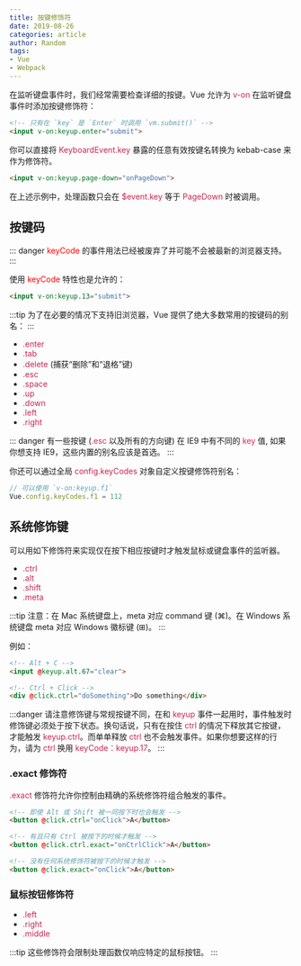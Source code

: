 ```yaml
---
title: 按键修饰符
date: 2019-08-26
categories: article
author: Random
tags:
- Vue
- Webpack
---
```


在监听键盘事件时，我们经常需要检查详细的按键。Vue 允许为 <font color="#c7254e">v-on</font> 在监听键盘事件时添加按键修饰符：

```html
<!-- 只有在 `key` 是 `Enter` 时调用 `vm.submit()` -->
<input v-on:keyup.enter="submit">
```

你可以直接将 <font color="#c7254e">KeyboardEvent.key</font> 暴露的任意有效按键名转换为 kebab-case 来作为修饰符。

```html
<input v-on:keyup.page-down="onPageDown">
```

在上述示例中，处理函数只会在 <font color="#c7254e">$event.key</font> 等于 <font color="#c7254e">PageDown</font> 时被调用。

## 按键码

::: danger
<font color="red">keyCode</font> 的事件用法已经被废弃了并可能不会被最新的浏览器支持。
:::

使用 <font color="red">keyCode</font>  特性也是允许的：

```html
<input v-on:keyup.13="submit">
```

:::tip
为了在必要的情况下支持旧浏览器，Vue 提供了绝大多数常用的按键码的别名：
:::
- <font color="#c7254e">.enter</font>
- <font color="#c7254e">.tab</font>
- <font color="#c7254e">.delete</font> (捕获“删除”和“退格”键)
- <font color="#c7254e">.esc</font>
- <font color="#c7254e">.space</font>
- <font color="#c7254e">.up</font>
- <font color="#c7254e">.down</font>
- <font color="#c7254e">.left</font>
- <font color="#c7254e">.right</font>

::: danger
有一些按键 (<font color="#e6254e">.esc</font> 以及所有的方向键) 在 IE9 中有不同的 <font color="#e6254e">key</font> 值, 如果你想支持 IE9，这些内置的别名应该是首选。
:::

你还可以通过全局 <font color="#c7254e">config.keyCodes</font> 对象自定义按键修饰符别名：

```js
// 可以使用 `v-on:keyup.f1`
Vue.config.keyCodes.f1 = 112
```

## 系统修饰键

可以用如下修饰符来实现仅在按下相应按键时才触发鼠标或键盘事件的监听器。

- <font color="#c7254e">.ctrl</font>
- <font color="#c7254e">.alt</font>
- <font color="#c7254e">.shift</font>
- <font color="#c7254e">.meta</font>

:::tip
注意：在 Mac 系统键盘上，meta 对应 command 键 (⌘)。在 Windows 系统键盘 meta 对应 Windows 徽标键 (⊞)。
:::

例如：

```html
<!-- Alt + C -->
<input @keyup.alt.67="clear">

<!-- Ctrl + Click -->
<div @click.ctrl="doSomething">Do something</div>
```

:::danger
请注意修饰键与常规按键不同，在和 <font color="#c7254e">keyup</font> 事件一起用时，事件触发时修饰键必须处于按下状态。换句话说，只有在按住 <font color="#c7254e">ctrl</font> 的情况下释放其它按键，才能触发 <font color="#c7254e">keyup.ctrl</font>。而单单释放 <font color="#c7254e">ctrl</font> 也不会触发事件。如果你想要这样的行为，请为 <font color="#c7254e">ctrl</font> 换用 <font color="#c7254e">keyCode：keyup.17</font>。
:::

### .exact 修饰符

<font color="#c7254e">.exact</font>  修饰符允许你控制由精确的系统修饰符组合触发的事件。

```html
<!-- 即使 Alt 或 Shift 被一同按下时也会触发 -->
<button @click.ctrl="onClick">A</button>

<!-- 有且只有 Ctrl 被按下的时候才触发 -->
<button @click.ctrl.exact="onCtrlClick">A</button>

<!-- 没有任何系统修饰符被按下的时候才触发 -->
<button @click.exact="onClick">A</button>
```

### 鼠标按钮修饰符

- <font color="#c7254e">.left</font>
- <font color="#c7254e">.right</font>
- <font color="#c7254e">.middle</font>

:::tip
这些修饰符会限制处理函数仅响应特定的鼠标按钮。
:::




































